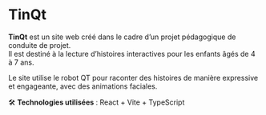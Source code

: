 # TinQt

**TinQt** est un site web créé dans le cadre d’un projet pédagogique de conduite de projet.  
Il est destiné à la lecture d’histoires interactives pour les enfants âgés de 4 à 7 ans.

Le site utilise le robot QT pour raconter des histoires de manière expressive et engageante, avec des animations faciales.

🛠️ **Technologies utilisées** : React + Vite + TypeScript
